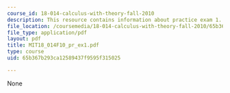 ```yaml
---
course_id: 18-014-calculus-with-theory-fall-2010
description: This resource contains information about practice exam 1.
file_location: /coursemedia/18-014-calculus-with-theory-fall-2010/65b367b293ca12589437f9595f315025_MIT18_014F10_pr_ex1.pdf
file_type: application/pdf
layout: pdf
title: MIT18_014F10_pr_ex1.pdf
type: course
uid: 65b367b293ca12589437f9595f315025

---
```

None